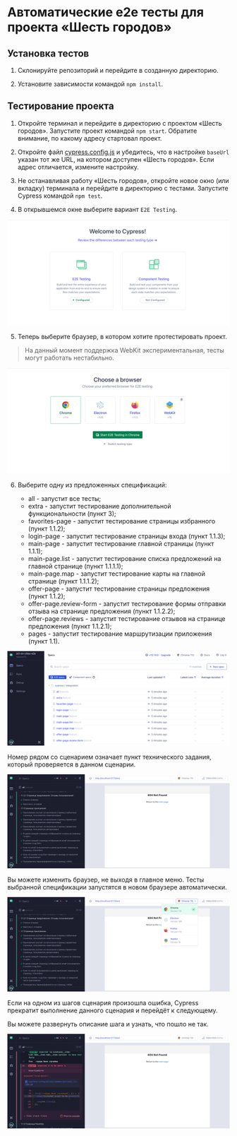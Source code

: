# Автоматические e2e тесты для проекта «Шесть городов»

## Установка тестов

1. Склонируйте репозиторий и перейдите в созданную директорию.

2. Установите зависимости командой `npm install`.

## Тестирование проекта

1. Откройте терминал и перейдите в директорию с проектом «Шесть городов». Запустите проект командой `npm start`. Обратите внимание, по какому адресу стартовал проект.

2. Откройте файл [cypress.config.js](cypress.config.js) и убедитесь, что в настройке `baseUrl` указан тот же URL, на котором доступен «Шесть городов». Если адрес отличается, измените настройку.

3. Не останавливая работу «Шесть городов», откройте новое окно (или вкладку) терминала и перейдите в директорию с тестами. Запустите Cypress командой `npm test`.

4. В открывшемся окне выберите вариант `E2E Testing`.

![Приветственный экран Cypress](assets/welcome-screen.png "Приветственный экран Cypress")

5. Теперь выберите браузер, в котором хотите протестировать проект.

> На данный момент поддержка WebKit экспериментальная, тесты могут работать нестабильно.

![Экран выбора браузера](assets/browser-screen.png "Экран выбора браузера")

6. Выберите одну из предложенных спецификаций:

    - all - запустит все тесты;
    - extra - запустит тестирование дополнительной функциональности (пункт 3);
    - favorites-page - запустит тестирование страницы избранного (пункт 1.1.2);
    - login-page - запустит тестирование страницы входа (пункт 1.1.3);
    - main-page - запустит тестирование главной страницы (пункт 1.1.1);
    - main-page.list - запустит тестирование списка предложений на главной странице (пункт 1.1.1.1);
    - main-page.map - запустит тестирование карты на главной странице (пункт 1.1.1.2);
    - offer-page - запустит тестирование страницы предложения (пункт 1.1.2);
    - offer-page.review-form - запустит тестирование формы отправки отзыва на странице предложения (пункт 1.1.2.2);
    - offer-page.reviews - запустит тестирование отзывов на странице предложения (пункт 1.1.2.1);
    - pages - запустит тестирование маршрутизации приложения (пункт 1.1).


![Экран выбора спецификации](assets/spec-screen.png "Экран выбора спецификации")

Номер рядом со сценарием означает пункт технического задания, который проверяется в данном сценарии.

![Все тесты прошли](assets/all-passed.png "Все тесты прошли")

Вы можете изменить браузер, не выходя в главное меню. Тесты выбранной спецификации запустятся в новом браузере автоматически.

![Смена браузера](assets/change-browser.png "Смена браузера")

Если на одном из шагов сценария произошла ошибка, Cypress прекратит выполнение данного сценария и перейдёт к следующему.

Вы можете развернуть описание шага и узнать, что пошло не так.

![Тест упал](assets/error-test.png "Тест упал")
